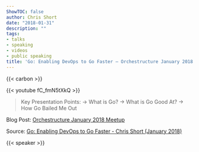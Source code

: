 ```yaml
---
ShowTOC: false
author: Chris Short
date: "2018-01-31"
description: ""
tags:
- talks
- speaking
- videos
- public speaking
title: 'Go: Enabling DevOps to Go Faster — Orchestructure January 2018'
---
```


{{< carbon >}}

{{< youtube fC_fmN5tXkQ >}}

> Key Presentation Points:
> -> What is Go?
> -> What is Go Good At?
> -> How Go Bailed Me Out

Blog Post: [Orchestructure January 2018 Meetup](/orchestructure-january-2018-meetup/)  

Source: [Go: Enabling DevOps to Go Faster - Chris Short (January 2018)](https://youtu.be/fC_fmN5tXkQ)

{{< speaker >}}


